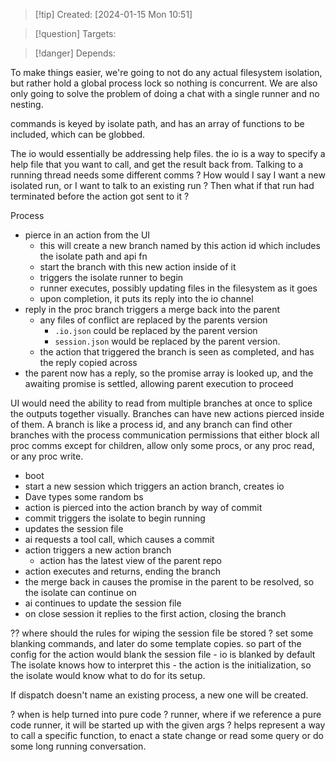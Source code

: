 
>[!tip] Created: [2024-01-15 Mon 10:51]

>[!question] Targets: 

>[!danger] Depends: 

To make things easier, we're going to not do any actual filesystem isolation, but rather hold a global process lock so nothing is concurrent.
We are also only going to solve the problem of doing a chat with a single runner and no nesting.

commands is keyed by isolate path, and has an array of functions to be included, which can be globbed.

The io would essentially be addressing help files.
the io is a way to specify a help file that you want to call, and get the result back from.
Talking to a running thread needs some different comms ?  How would I say I want a new isolated run, or I want to talk to an existing run ?  Then what if that run had terminated before the action got sent to it ?

Process
- pierce in an action from the UI
	- this will create a new branch named by this action id which includes the isolate path and api fn
	- start the branch with this new action inside of it
	- triggers the isolate runner to begin
	- runner executes, possibly updating files in the filesystem as it goes
	- upon completion, it puts its reply into the io channel
- reply in the proc branch triggers a merge back into the parent
	- any files of conflict are replaced by the parents version
		- `.io.json` could be replaced by the parent version
		- `session.json` would be replaced by the parent version.
	- the action that triggered the branch is seen as completed, and has the reply copied across
- the parent now has a reply, so the promise array is looked up, and the awaiting promise is settled, allowing parent execution to proceed


UI would need the ability to read from multiple branches at once to splice the outputs together visually.
Branches can have new actions pierced inside of them.  A branch is like a process id, and any branch can find other branches with the process communication permissions that either block all proc comms except for children, allow only some procs, or any proc read, or any proc write.


- boot
- start a new session which triggers an action branch, creates io
- Dave types some random bs
- action is pierced into the action branch by way of commit
- commit triggers the isolate to begin running
- updates the session file
- ai requests a tool call, which causes a commit
- action triggers a new action branch
	- action has the latest view of the parent repo
- action executes and returns, ending the branch
- the merge back in causes the promise in the parent to be resolved, so the isolate can continue on
- ai continues to update the session file
- on close session it replies to the first action, closing the branch

?? where should the rules for wiping the session file be stored ?
set some blanking commands, and later do some template copies.
so part of the config for the action would blank the session file - io is blanked by default
The isolate knows how to interpret this - the action is the initialization, so the isolate would know what to do for its setup.

If dispatch doesn't name an existing process, a new one will be created.

? when is help turned into pure code ?
runner, where if we reference a pure code runner, it will be started up with the given args ?
helps represent a way to call a specific function, to enact a state change or read some query or do some long running conversation.